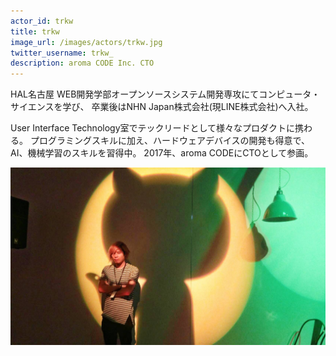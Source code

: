 ```yaml
---
actor_id: trkw
title: trkw
image_url: /images/actors/trkw.jpg
twitter_username: trkw_
description: aroma CODE Inc. CTO
---
```


HAL名古屋 WEB開発学部オープンソースシステム開発専攻にてコンピュータ・サイエンスを学び、
卒業後はNHN Japan株式会社(現LINE株式会社)へ入社。

User Interface Technology室でテックリードとして様々なプロダクトに携わる。
プログラミングスキルに加え、ハードウェアデバイスの開発も得意で、AI、機械学習のスキルを習得中。
2017年、aroma CODEにCTOとして参画。

<img src="/images/actors/trkw/github.jpg">